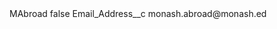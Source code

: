 <?xml version="1.0" encoding="UTF-8"?>
<CustomMetadata xmlns="http://soap.sforce.com/2006/04/metadata" xmlns:xsi="http://www.w3.org/2001/XMLSchema-instance" xmlns:xsd="http://www.w3.org/2001/XMLSchema">
    <label>MAbroad</label>
    <protected>false</protected>
    <values>
        <field>Email_Address__c</field>
        <value xsi:type="xsd:string">monash.abroad@monash.ed</value>
    </values>
</CustomMetadata>
